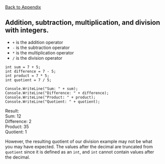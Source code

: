 <a href="README.md">Back to Appendix</a>

## Addition, subtraction, multiplication, and division with integers.
- ```+``` is the addition operator
- ```-``` is the subtraction operator
- ```*``` is the multiplication operator
- ```/``` is the division operator

```int sum = 7 + 5;```<br>
```int difference = 7 - 5;```<br>
```int product = 7 * 5;```<br>
```int quotient = 7 / 5;```<br>

```Console.WriteLine("Sum: " + sum);```<br>
```Console.WriteLine("Difference: " + difference);```<br>
```Console.WriteLine("Product: " + product);```<br>
```Console.WriteLine("Quotient: " + quotient);```<br>

Result: <br>
Sum: 12 <br>
Difference: 2<br>
Product: 35<br>
Quotient: 1<br>

However, the resulting quotient of our division example may not be what you may have expected. The values after the decimal are truncated from ```quotient``` since it is defined as an ```int```, and ```int``` cannot contain values after the decimal.
